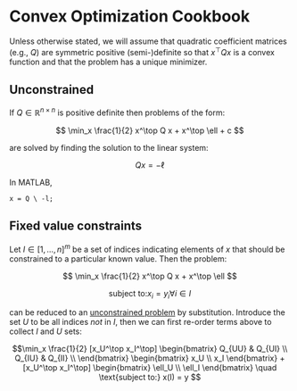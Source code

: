 # Convex Optimization Cookbook

Unless otherwise stated, we will assume that quadratic coefficient matrices
(e.g., $Q$) are symmetric positive (semi-)definite so that $x^\top Q x$ is a convex function
and that the problem has a unique minimizer.

## Unconstrained 

If $Q \in \mathbb{R}^{n \times n}$ is positive definite then problems of the
form:

$$ \min_x \frac{1}{2} x^\top Q x + x^\top \ell + c $$

are solved by finding the solution to the linear system:

$$ Q x = - \ell $$

In MATLAB,

```
x = Q \ -l;
```


## Fixed value constraints

Let $I \in [1,\dots,n]^m$ be a set of indices indicating elements of $x$ that
should be constrained to a particular known value. Then the problem:

$$
\min_x \frac{1}{2} x^\top Q x + x^\top \ell
$$

$$
\text{subject to:} x_i = y_i \forall i \in I
$$

can be reduced to an [unconstrained problem](#unconstrained) by substitution.
Introduce the set $U$ to be all indices _not_ in $I$, then we can first re-order
terms above to collect $I$ and $U$ sets:

$$\min_x \frac{1}{2} [x_U^\top x_I^\top] 
\begin{bmatrix}
Q_{UU} & Q_{UI} \\
Q_{IU} & Q_{II} \\
\end{bmatrix}
\begin{bmatrix}
x_U \\
x_I 
\end{bmatrix}
+
[x_U^\top x_I^\top] 
\begin{bmatrix}
\ell_U \\
\ell_I
\end{bmatrix} \quad
\text{subject to:} x(I) = y
$$
